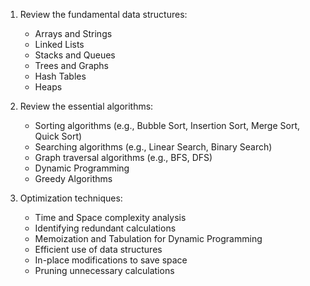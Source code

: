 1. Review the fundamental data structures:

   - Arrays and Strings
   - Linked Lists
   - Stacks and Queues
   - Trees and Graphs
   - Hash Tables
   - Heaps

2. Review the essential algorithms:

   - Sorting algorithms (e.g., Bubble Sort, Insertion Sort, Merge Sort, Quick Sort)
   - Searching algorithms (e.g., Linear Search, Binary Search)
   - Graph traversal algorithms (e.g., BFS, DFS)
   - Dynamic Programming
   - Greedy Algorithms

3. Optimization techniques:

   - Time and Space complexity analysis
   - Identifying redundant calculations
   - Memoization and Tabulation for Dynamic Programming
   - Efficient use of data structures
   - In-place modifications to save space
   - Pruning unnecessary calculations
